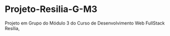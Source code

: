 # Projeto-Resilia-G-M3
Projeto em Grupo do Módulo 3 do Curso de Desenvolvimento Web FullStack Resília, 
